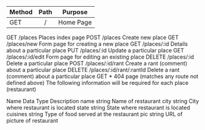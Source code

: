 | Method	| Path	      | Purpose                                |
| :-------- | :---------: | -------------------------------------- |
| GET	    |       /	  | Home Page                              |
GET	           /places	Places index page
POST	       /places	Create new place
GET	            /places/new	    Form page for creating a new place
GET	           /places/:id	   Details about a particular place
PUT	/places/:id	Update a particular place
GET	/places/:id/edit	Form page for editing an existing place
DELETE	/places/:id	Delete a particular place
POST	/places/:id/rant	Create a rant (comment) about a particular place
DELETE	/places/:id/rant/:rantId	Delete a rant (comment) about a particular place
GET	*	404 page (matches any route not defined above)
The following information will be required for each place (restaurant)

Name	Data Type	Description
name	string	Name of restaurant
city	string	City where restaurant is located
state	string	State where restaurant is located
cuisines	string	Type of food served at the restaurant
pic	string	URL of picture of restaurant